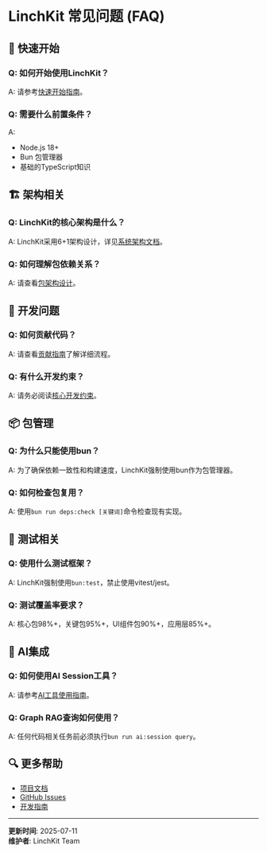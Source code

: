 # LinchKit 常见问题 (FAQ)

## 🚀 快速开始

### Q: 如何开始使用LinchKit？

A: 请参考[快速开始指南](../ai-context/00_Getting_Started/02_Quick_Start.md)。

### Q: 需要什么前置条件？

A:

- Node.js 18+
- Bun 包管理器
- 基础的TypeScript知识

## 🏗️ 架构相关

### Q: LinchKit的核心架构是什么？

A: LinchKit采用6+1架构设计，详见[系统架构文档](../ai-context/01_Architecture/02_System_Architecture.md)。

### Q: 如何理解包依赖关系？

A: 请查看[包架构设计](../ai-context/01_Architecture/03_Package_Architecture.md)。

## 🔧 开发问题

### Q: 如何贡献代码？

A: 请查看[贡献指南](../CONTRIBUTING.md)了解详细流程。

### Q: 有什么开发约束？

A: 请务必阅读[核心开发约束](../ai-context/00_Getting_Started/03_Essential_Rules.md)。

## 📦 包管理

### Q: 为什么只能使用bun？

A: 为了确保依赖一致性和构建速度，LinchKit强制使用bun作为包管理器。

### Q: 如何检查包复用？

A: 使用`bun run deps:check [关键词]`命令检查现有实现。

## 🧪 测试相关

### Q: 使用什么测试框架？

A: LinchKit强制使用`bun:test`，禁止使用vitest/jest。

### Q: 测试覆盖率要求？

A: 核心包98%+，关键包95%+，UI组件包90%+，应用层85%+。

## 🤖 AI集成

### Q: 如何使用AI Session工具？

A: 请参考[AI工具使用指南](../ai-context/02_Guides/02_AI_Tools_Usage.md)。

### Q: Graph RAG查询如何使用？

A: 任何代码相关任务前必须执行`bun run ai:session query`。

## 🔍 更多帮助

- [项目文档](../ai-context/README.md)
- [GitHub Issues](https://github.com/laofahai/linch-kit/issues)
- [开发指南](../ai-context/02_Guides/01_Development_Workflow.md)

---

**更新时间**: 2025-07-11  
**维护者**: LinchKit Team
